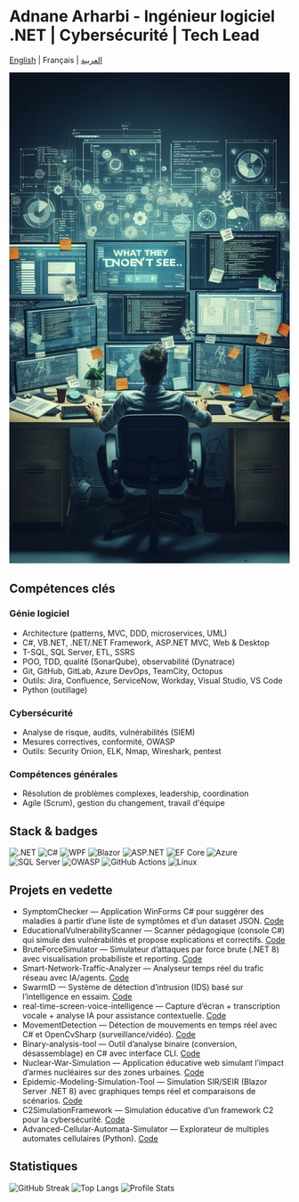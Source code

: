 # Adnane Arharbi - Ingénieur logiciel .NET | Cybersécurité | Tech Lead

[English](./README.en.md) | Français | [العربية](./README.ar.md)

![Profile banner](./imgEng.jpeg)

## Compétences clés

### Génie logiciel

- Architecture (patterns, MVC, DDD, microservices, UML)
- C#, VB.NET, .NET/.NET Framework, ASP.NET MVC, Web & Desktop
- T-SQL, SQL Server, ETL, SSRS
- POO, TDD, qualité (SonarQube), observabilité (Dynatrace)
- Git, GitHub, GitLab, Azure DevOps, TeamCity, Octopus
- Outils: Jira, Confluence, ServiceNow, Workday, Visual Studio, VS Code
- Python (outillage)

### Cybersécurité

- Analyse de risque, audits, vulnérabilités (SIEM)
- Mesures correctives, conformité, OWASP
- Outils: Security Onion, ELK, Nmap, Wireshark, pentest

### Compétences générales

- Résolution de problèmes complexes, leadership, coordination
- Agile (Scrum), gestion du changement, travail d'équipe

## Stack & badges

![.NET](https://img.shields.io/badge/.NET-512BD4?logo=dotnet&logoColor=white)
![C#](https://img.shields.io/badge/C%23-239120?logo=csharp&logoColor=white)
![WPF](https://img.shields.io/badge/WPF-6A1577?logo=windows&logoColor=white)
![Blazor](https://img.shields.io/badge/Blazor-5C2D91?logo=blazor&logoColor=white)
![ASP.NET](https://img.shields.io/badge/ASP.NET-512BD4?logo=dotnet&logoColor=white)
![EF Core](https://img.shields.io/badge/EF%20Core-512BD4?logo=database&logoColor=white)
![Azure](https://img.shields.io/badge/Azure-0078D4?logo=microsoftazure&logoColor=white)
![SQL Server](https://img.shields.io/badge/SQL%20Server-CC2927?logo=microsoftsqlserver&logoColor=white)
![OWASP](https://img.shields.io/badge/Security-OWASP-black?logo=owasp&logoColor=white)
![GitHub Actions](https://img.shields.io/badge/GitHub%20Actions-2088FF?logo=githubactions&logoColor=white)
![Linux](https://img.shields.io/badge/Linux-FCC624?logo=linux&logoColor=black)

## Projets en vedette

- SymptomChecker — Application WinForms C# pour suggérer des maladies à partir d’une liste de symptômes et d’un dataset JSON. [Code](https://github.com/arhadnane/SymptomChecker)
- EducationalVulnerabilityScanner — Scanner pédagogique (console C#) qui simule des vulnérabilités et propose explications et correctifs. [Code](https://github.com/arhadnane/EducationalVulnerabilityScanner)
- BruteForceSimulator — Simulateur d’attaques par force brute (.NET 8) avec visualisation probabiliste et reporting. [Code](https://github.com/arhadnane/BruteForceSimulator)
- Smart-Network-Traffic-Analyzer — Analyseur temps réel du trafic réseau avec IA/agents. [Code](https://github.com/arhadnane/Smart-Network-Traffic-Analyzer)
- SwarmID — Système de détection d’intrusion (IDS) basé sur l’intelligence en essaim. [Code](https://github.com/arhadnane/SwarmID-Intrusion-Detection-System)
- real-time-screen-voice-intelligence — Capture d’écran + transcription vocale + analyse IA pour assistance contextuelle. [Code](https://github.com/arhadnane/real-time-screen-voice-intelligence)
- MovementDetection — Détection de mouvements en temps réel avec C# et OpenCvSharp (surveillance/vidéo). [Code](https://github.com/arhadnane/MovementDetection)
- Binary-analysis-tool — Outil d’analyse binaire (conversion, désassemblage) en C# avec interface CLI. [Code](https://github.com/arhadnane/Binary-analysis-tool)
- Nuclear-War-Simulation — Application éducative web simulant l’impact d’armes nucléaires sur des zones urbaines. [Code](https://github.com/arhadnane/Nuclear-War-Simulation)
- Epidemic-Modeling-Simulation-Tool — Simulation SIR/SEIR (Blazor Server .NET 8) avec graphiques temps réel et comparaisons de scénarios. [Code](https://github.com/arhadnane/Epidemic-Modeling-Simulation-Tool)
- C2SimulationFramework — Simulation éducative d’un framework C2 pour la cybersécurité. [Code](https://github.com/arhadnane/C2SimulationFramework)
- Advanced-Cellular-Automata-Simulator — Explorateur de multiples automates cellulaires (Python). [Code](https://github.com/arhadnane/Advanced-Cellular-Automata-Simulator)

## Statistiques

![GitHub Streak](https://streak-stats.demolab.com?user=arhadnane&theme=default)
![Top Langs](https://github-readme-stats.vercel.app/api/top-langs/?username=arhadnane&layout=compact)
![Profile Stats](https://github-readme-stats.vercel.app/api?username=arhadnane&show_icons=true)
